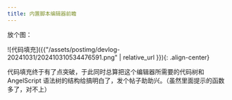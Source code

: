 ```yaml
---
title: 内置脚本编辑器前瞻
---
```


放个图：

![代码填充]({{"/assets/postimg/devlog-20241031/202410310534476591.png" | relative_url }}){: .align-center}

代码填充终于有了点突破，于此同时总算把这个编辑器所需要的代码树和 AngelScript 语法树的结构给搞明白了，发个帖子助助兴。（虽然里面提示的函数多了，对不上）
